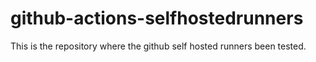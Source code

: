 # github-actions-selfhostedrunners
This is the repository where the github self hosted runners been tested.

